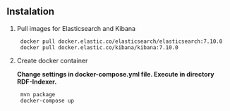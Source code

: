 ## Instalation
1. Pull images for Elasticsearch and Kibana

	    docker pull docker.elastic.co/elasticsearch/elasticsearch:7.10.0
	    docker pull docker.elastic.co/kibana/kibana:7.10.0


2. Create docker container

    **Change settings in docker-compose.yml file. Execute in directory RDF-Indexer.**

	    mvn package
		docker-compose up

##